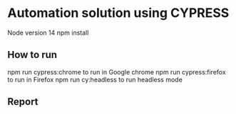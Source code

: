 # Automation solution using CYPRESS 

Node version 14
npm install


## How to run

npm run cypress:chrome to run in Google chrome
npm run cypress:firefox to run in Firefox
npm run cy:headless to run headless mode


## Report 




